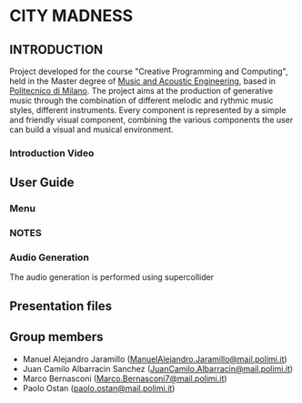 # **CITY MADNESS**

## INTRODUCTION
Project developed for the course "Creative Programming and Computing", held in the Master degree of [Music and Acoustic Engineering](https://suono.polimi.it/), based in [Politecnico di Milano](https://www.polimi.it/). 
  The project aims at the production of generative music through the combination of different melodic and rythmic music styles, different instruments. Every component is represented by a simple and friendly visual component, combining the various components the user can build a visual and musical environment.

### Introduction Video

## User Guide

### Menu 

### NOTES 



### Audio Generation

The audio generation is performed using supercollider

## Presentation files

## Group members
- Manuel Alejandro Jaramillo  (ManuelAlejandro.Jaramillo@mail.polimi.it)
- Juan Camilo Albarracin Sanchez  (JuanCamilo.Albarracin@mail.polimi.it)
- Marco Bernasconi  (Marco.Bernasconi7@mail.polimi.it)
- Paolo Ostan (paolo.ostan@mail.polimi.it)
